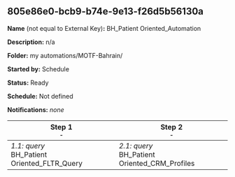## 805e86e0-bcb9-b74e-9e13-f26d5b56130a

**Name** (not equal to External Key)**:** BH_Patient Oriented_Automation

**Description:** n/a

**Folder:** my automations/MOTF-Bahrain/

**Started by:** Schedule

**Status:** Ready

**Schedule:** Not defined

**Notifications:** _none_


| Step 1<br>_<small>-</small>_ | Step 2<br>_<small>-</small>_ |
| --- | --- |
| _1.1: query_<br>BH_Patient Oriented_FLTR_Query | _2.1: query_<br>BH_Patient Oriented_CRM_Profiles |
